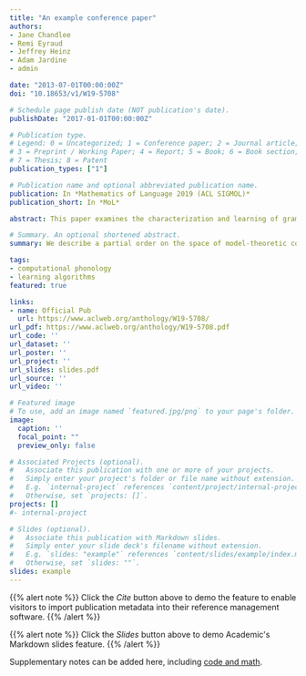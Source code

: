 ```yaml
---
title: "An example conference paper"
authors:
- Jane Chandlee
- Remi Eyraud
- Jeffrey Heinz
- Adam Jardine
- admin

date: "2013-07-01T00:00:00Z"
doi: "10.18653/v1/W19-5708"

# Schedule page publish date (NOT publication's date).
publishDate: "2017-01-01T00:00:00Z"

# Publication type.
# Legend: 0 = Uncategorized; 1 = Conference paper; 2 = Journal article;
# 3 = Preprint / Working Paper; 4 = Report; 5 = Book; 6 = Book section;
# 7 = Thesis; 8 = Patent
publication_types: ["1"]

# Publication name and optional abbreviated publication name.
publication: In *Mathematics of Language 2019 (ACL SIGMOL)*
publication_short: In *MoL*

abstract: This paper examines the characterization and learning of grammars defined with enriched representational models. Model-theoretic approaches to formal language theory traditionally assume that each position in a string belongs to exactly one unary relation. We consider unconventional string models where positions can have multiple, shared properties, which are arguably useful in many applications. We show the structures given by these models are partially ordered, and present a learning algorithm that exploits this ordering relation to effectively prune the hypothesis space. We prove this learning algorithm, which takes positive examples as input, finds the most general grammar which covers the data.

# Summary. An optional shortened abstract.
summary: We describe a partial order on the space of model-theoretic constraints and a learning algorithm for constraint inference.

tags:
- computational phonology
- learning algorithms
featured: true

links:
- name: Official Pub
  url: https://www.aclweb.org/anthology/W19-5708/
url_pdf: https://www.aclweb.org/anthology/W19-5708.pdf
url_code: ''
url_dataset: ''
url_poster: ''
url_project: ''
url_slides: slides.pdf
url_source: ''
url_video: ''

# Featured image
# To use, add an image named `featured.jpg/png` to your page's folder.
image:
  caption: ''
  focal_point: ""
  preview_only: false

# Associated Projects (optional).
#   Associate this publication with one or more of your projects.
#   Simply enter your project's folder or file name without extension.
#   E.g. `internal-project` references `content/project/internal-project/index.md`.
#   Otherwise, set `projects: []`.
projects: []
#- internal-project

# Slides (optional).
#   Associate this publication with Markdown slides.
#   Simply enter your slide deck's filename without extension.
#   E.g. `slides: "example"` references `content/slides/example/index.md`.
#   Otherwise, set `slides: ""`.
slides: example
---
```


{{% alert note %}}
Click the *Cite* button above to demo the feature to enable visitors to import publication metadata into their reference management software.
{{% /alert %}}

{{% alert note %}}
Click the *Slides* button above to demo Academic's Markdown slides feature.
{{% /alert %}}

Supplementary notes can be added here, including [code and math](https://sourcethemes.com/academic/docs/writing-markdown-latex/).
